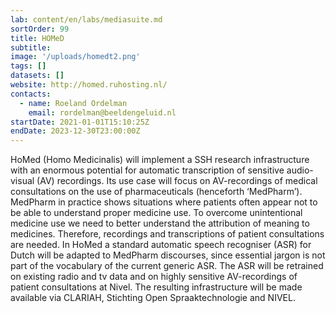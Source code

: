 ```yaml
---
lab: content/en/labs/mediasuite.md
sortOrder: 99
title: HOMeD
subtitle:
image: '/uploads/homedt2.png'
tags: []
datasets: []
website: http://homed.ruhosting.nl/
contacts:
  - name: Roeland Ordelman
    email: rordelman@beeldengeluid.nl
startDate: 2021-01-01T15:10:25Z
endDate: 2023-12-30T23:00:00Z
---
```


HoMed (Homo Medicinalis) will implement a SSH research infrastructure with an enormous potential for automatic transcription of sensitive audio-visual (AV) recordings. Its use case will focus on AV-recordings of medical consultations on the use of pharmaceuticals (henceforth ‘MedPharm’). MedPharm in practice shows situations where patients often appear not to be able to understand proper medicine use. To overcome unintentional medicine use we need to better understand the attribution of meaning to medicines. Therefore, recordings and transcriptions of patient consultations are needed. In HoMed a standard automatic speech recogniser (ASR) for Dutch will be adapted to MedPharm discourses, since essential jargon is not part of the vocabulary of the current generic ASR. The ASR will be retrained on existing radio and tv data and on highly sensitive AV-recordings of patient consultations at Nivel. The resulting infrastructure will be made available via CLARIAH, Stichting Open Spraaktechnologie and NIVEL.
